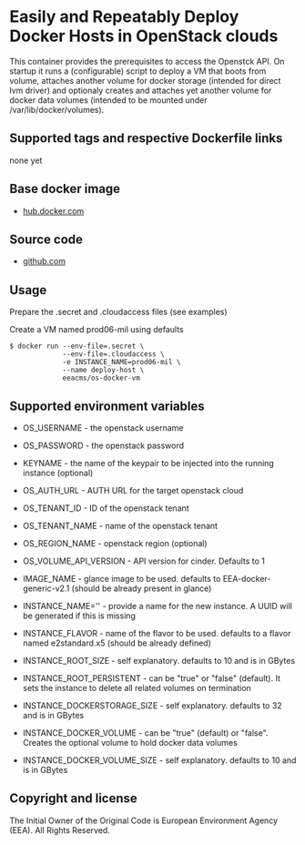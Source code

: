 # Easily and Repeatably Deploy Docker Hosts in OpenStack clouds

This container provides the prerequisites to access the Openstck API. On startup it runs a (configurable) script to deploy a VM that boots from volume, attaches another volume for docker storage (intended for direct lvm driver) and optionaly creates and attaches yet another volume for docker data volumes (intended to be mounted under /var/lib/docker/volumes).

## Supported tags and respective Dockerfile links

none yet

## Base docker image

 - [hub.docker.com](https://hub.docker.com/r/eeacms/os-docker-vm/)

## Source code

  - [github.com](https://github.com/eea/eea.docker.openstack.host/)

## Usage

Prepare the .secret and .cloudaccess files (see examples)

Create a VM named prod06-mil using defaults

    $ docker run --env-file=.secret \
                 --env-file=.cloudaccess \
                 -e INSTANCE_NAME=prod06-mil \
                 --name deploy-host \
                 eeacms/os-docker-vm


## Supported environment variables

* OS_USERNAME - the openstack username
* OS_PASSWORD - the openstack password
* KEYNAME     - the name of the keypair to be injected into the running instance (optional)

* OS_AUTH_URL           - AUTH URL for the target openstack cloud
* OS_TENANT_ID          - ID of the openstack tenant 
* OS_TENANT_NAME        - name of the openstack tenant 
* OS_REGION_NAME        - openstack region (optional)
* OS_VOLUME_API_VERSION - API version for cinder. Defaults to 1

* IMAGE_NAME                  - glance image to be used. defaults to EEA-docker-generic-v2.1 (should be already present in glance)
* INSTANCE_NAME=''            - provide a name for the new instance. A UUID will be generated if this is missing
* INSTANCE_FLAVOR             - name of the flavor to be used. defaults to a flavor named e2standard.x5 (should be already defined)
* INSTANCE_ROOT_SIZE          - self explanatory. defaults to 10 and is in GBytes
* INSTANCE_ROOT_PERSISTENT    - can be "true" or "false" (default). It sets the instance to delete all related volumes on termination
* INSTANCE_DOCKERSTORAGE_SIZE - self explanatory. defaults to 32 and is in GBytes
* INSTANCE_DOCKER_VOLUME      - can be "true" (default) or "false". Creates the optional volume to hold docker data volumes
* INSTANCE_DOCKER_VOLUME_SIZE - self explanatory. defaults to 10 and is in GBytes


## Copyright and license

The Initial Owner of the Original Code is European Environment Agency (EEA).
All Rights Reserved.

